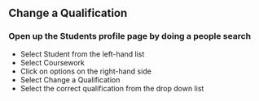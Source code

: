 ## **Change a Qualification**

### Open up the Students profile page by doing a people search

-	Select Student from the left-hand list
-   Select Coursework 
-	Click on options on the right-hand side
-	Select Change a Qualification
-	Select the correct qualification from the drop down list

